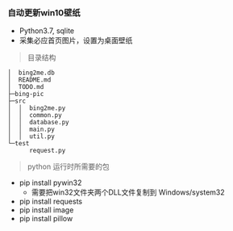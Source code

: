 ### 自动更新win10壁纸

* Python3.7, sqlite
* 采集必应首页图片，设置为桌面壁纸

> 目录结构
```
│  bing2me.db
│  README.md
│  TODO.md
├─bing-pic
├─src
│  │  bing2me.py
│  │  common.py
│  │  database.py
│  │  main.py
│  │  util.py
└─test
      request.py
```

> python 运行时所需要的包
* pip install pywin32
  * 需要把win32文件夹两个DLL文件复制到 Windows/system32
* pip install requests
* pip install image
* pip install pillow